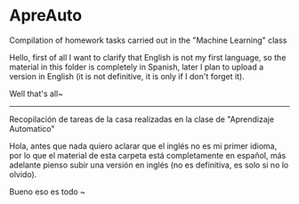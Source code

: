 # ApreAuto
Compilation of homework tasks carried out in the "Machine Learning" class

Hello, first of all I want to clarify that English is not my first language, so the material in this folder is completely in Spanish, later I plan to upload a version in English (it is not definitive, it is only if I don't forget it).

Well that's all~
_______________________________________
Recopilación de tareas de la casa realizadas en la clase de "Aprendizaje Automatico"

Hola, antes que nada quiero aclarar que el inglés no es mi primer idioma, por lo que el material de esta carpeta está completamente en español, más adelante pienso subir una versión en inglés (no es definitiva, es solo si no lo olvido).

Bueno eso es todo ~
